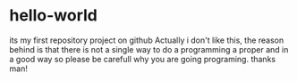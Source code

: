 # hello-world
its my first repository project on github
Actually i don't like this, the reason behind is that there is not a single way to do 
a programming a proper and in a good way so please be carefull why you are going programing. thanks man!
